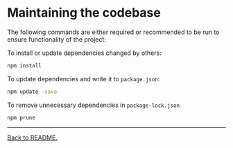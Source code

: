 # Maintaining the codebase

The following commands are either required or recommended to be run to ensure functionality of the project:

To install or update dependencies changed by others:

```bash
npm install
```

To update dependencies and write it to `package.json`:

```bash
npm update -save
```

To remove unnecessary dependencies in `package-lock.json`

```bash
npm prune
```

---

[Back to README.](/README.md)
